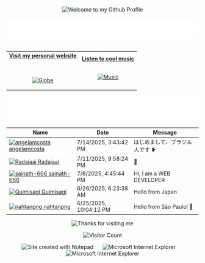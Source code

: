 <!-- "Hero" Header -->
<div align="center">
  <img src="https://github.com/BrunnerLivio/brunnerlivio/blob/master/images/welcome.png?raw=true" style="max-width: 100%;" alt="Welcome to my Github Profile" />
  <br />
  <br />
  <img height="50" alt="My Name is Livio and I like Node.js" src="images/personal_note.svg" />
  <br />
  <br />

</div>

<!-- Social -->
<table width="100%" align="center">
<tr>
<td align="center">
<a href="https://brunnerliv.io">
<strong>Visit my personal website </strong>
<br />
<br />
<br />

<p>

<img alt="Globe" height="80" src="images/globe.gif">
</a>
</p>

</td>


<td align="center">
<a href="https://www.youtube.com/watch?v=3YxaaGgTQYM&ab_channel=EvanescenceVEVO">
<strong>Listen to cool music</strong>
<br />
<br />


<p>
<img height="100" alt="Music" src="images/music.gif"> 
</a>
</p>

</td>
</tr>
</table>

<div align="center">
<a href="https://github.com/BrunnerLivio/brunnerlivio/issues/62#issuecomment-new"><img src="images/guestbook.svg"></a> 
</div>

<!-- Guestbook -->
| Name | Date | Message |
|---|---|---|
| <a href="https://github.com/angelamcosta"><img width="24" src="https://avatars.githubusercontent.com/u/14792447?s=24&u=331aef502a77bc55233c30333368980e4babf819&v=4" alt="angelamcosta" /> angelamcosta</a> |7/14/2025, 3:43:42 PM|はじめまして、ブラジル人です ❥|
| <a href="https://github.com/Radajaaj"><img width="24" src="https://avatars.githubusercontent.com/u/64104035?s=24&u=f4bd56a1d9c4ae1d42f6bccf5ba62d265f1ad83f&v=4" alt="Radajaaj" /> Radajaaj</a> |7/11/2025, 9:58:24 PM|🍍|
| <a href="https://github.com/sainath-666"><img width="24" src="https://avatars.githubusercontent.com/u/96917328?s=24&u=1d02b47b8b6d46ed543591404e84664e1116cd9e&v=4" alt="sainath-666" /> sainath-666</a> |7/8/2025, 4:45:44 PM|Hi, I am a WEB DEVELOPER|
| <a href="https://github.com/Quimisagi"><img width="24" src="https://avatars.githubusercontent.com/u/26472514?s=24&u=f88c9f0ad1b5b8251f77ea34b151d6b7e10fcf28&v=4" alt="Quimisagi" /> Quimisagi</a> |6/26/2025, 6:23:38 AM|Hello from Japan|
| <a href="https://github.com/nahtanpng"><img width="24" src="https://avatars.githubusercontent.com/u/93049899?s=24&u=8d862c24f64c128c215718ef1df759ebf4145c6b&v=4" alt="nahtanpng" /> nahtanpng</a> |6/25/2025, 10:04:12 PM|Hello from São Paulo! 👋|
<!-- /Guestbook -->

<!-- Footer -->

<div align="center">

<img height="120" alt="Thanks for visiting me" width="100%" src="https://raw.githubusercontent.com/BrunnerLivio/brunnerlivio/master/images/marquee.svg" />
<br />

![Visitor Count](https://profile-counter.glitch.me/brunnerlivio/count.svg)


<img src="https://raw.githubusercontent.com/BrunnerLivio/brunnerlivio/master/images/notepad.gif" alt="Site created with Notepad" height="30" />
<!-- "margin-right: whatever;" -->
<span>&nbsp;&nbsp;&nbsp;&nbsp;</span>  
<img src="https://raw.githubusercontent.com/BrunnerLivio/brunnerlivio/master/images/ie_logo.gif" alt="Microsoft Internet Explorer" />
<span>&nbsp;&nbsp;&nbsp;&nbsp;</span>  
<img src="https://raw.githubusercontent.com/BrunnerLivio/brunnerlivio/master/images/noframes.gif" alt="Microsoft Internet Explorer" />

</div>
